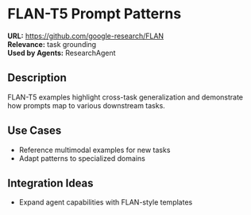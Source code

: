 # FLAN-T5 Prompt Patterns

**URL:** https://github.com/google-research/FLAN  
**Relevance:** task grounding  
**Used by Agents:** ResearchAgent

## Description
FLAN-T5 examples highlight cross-task generalization and demonstrate how prompts map to various downstream tasks.

## Use Cases
- Reference multimodal examples for new tasks
- Adapt patterns to specialized domains

## Integration Ideas
- Expand agent capabilities with FLAN-style templates
